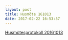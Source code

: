 ```yaml
---
layout: post
title: Husmöte 161013
date: 2017-02-22 16:53:57
---
```


<a href="/assets/2017/02/Husmötesprotokoll-Fristad-20161013.pdf">Husmötesprotokoll 20161013</a>